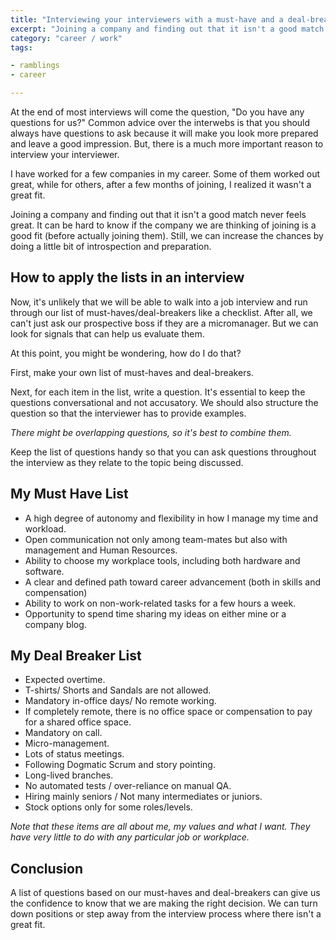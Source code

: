```yaml
---
title: "Interviewing your interviewers with a must-have and a deal-breaker list"
excerpt: "Joining a company and finding out that it isn't a good match never feels great. We can increase the chances of finding the right company with a little bit of introspection and preparation"
category: "career / work"
tags:

- ramblings
- career

---
```


At the end of most interviews will come the question, "Do you have any questions for us?" Common advice over the interwebs is that you should always have questions to ask because it will make you look more prepared and leave a good impression. But, there is a much more important reason to interview your interviewer.

I have worked for a few companies in my career. Some of them worked out great, while for others, after a few months of joining, I realized it wasn't a great fit.

Joining a company and finding out that it isn't a good match never feels great. It can be hard to know if the company we are thinking of joining is a good fit (before actually joining them). Still, we can increase the chances by doing a little bit of introspection and preparation.


## How to apply the lists in an interview

Now, it's unlikely that we will be able to walk into a job interview and run through our list of must-haves/deal-breakers like a checklist. After all, we can't just ask our prospective boss if they are a micromanager. But we can look for signals that can help us evaluate them.

At this point, you might be wondering, how do I do that?

First, make your own list of must-haves and deal-breakers.

Next, for each item in the list, write a question. It's essential to keep the questions conversational and not accusatory. We should also structure the question so that the interviewer has to provide examples.

_There might be overlapping questions, so it's best to combine them._

Keep the list of questions handy so that you can ask questions throughout the interview as they relate to the topic being discussed.

## My Must Have List

- A high degree of autonomy and flexibility in how I manage my time and workload.
- Open communication not only among team-mates but also with management and Human Resources.
- Ability to choose my workplace tools, including both hardware and software.
- A clear and defined path toward career advancement (both in skills and compensation)
- Ability to work on non-work-related tasks for a few hours a week.
- Opportunity to spend time sharing my ideas on either mine or a company blog.

## My Deal Breaker List

- Expected overtime.
- T-shirts/ Shorts and Sandals are not allowed.
- Mandatory in-office days/ No remote working.
- If completely remote, there is no office space or compensation to pay for a shared office space.
- Mandatory on call.
- Micro-management.
- Lots of status meetings.
- Following Dogmatic Scrum and story pointing.
- Long-lived branches.
- No automated tests / over-reliance on manual QA.
- Hiring mainly seniors / Not many intermediates or juniors.
- Stock options only for some roles/levels.

_Note that these items are all about me, my values and what I want. They have very little to do with any particular job or workplace._

## Conclusion

A list of questions based on our must-haves and deal-breakers can give us the confidence to know that we are making the right decision. We can turn down positions or step away from the interview process where there isn't a great fit.
